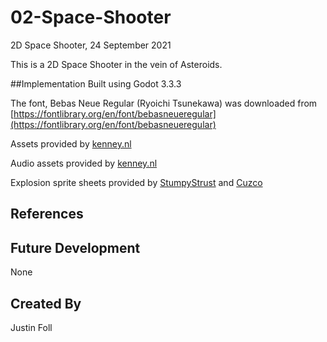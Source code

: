 # 02-Space-Shooter
2D Space Shooter, 24 September 2021

This is a 2D Space Shooter in the vein of Asteroids.

##Implementation
Built using Godot 3.3.3

The font, Bebas Neue Regular (Ryoichi Tsunekawa) was downloaded from [https://fontlibrary.org/en/font/bebasneueregular](https://fontlibrary.org/en/font/bebasneueregular)

Assets provided by [kenney.nl](https://kenney.nl/assets/simple-space)

Audio assets provided by [kenney.nl](https://kenney.nl/assets/sci-fi-sounds)

Explosion sprite sheets provided by [StumpyStrust](https://opengameart.org/content/explosion-sheet) and [Cuzco](https://opengameart.org/content/explosion)

## References

## Future Development
None

## Created By
Justin Foll


